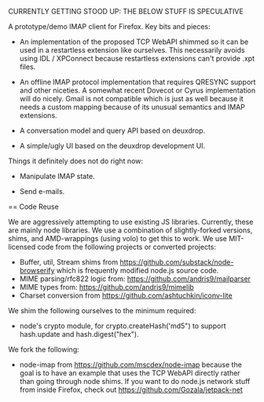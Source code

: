 CURRENTLY GETTING STOOD UP: THE BELOW STUFF IS SPECULATIVE

A prototype/demo IMAP client for Firefox.  Key bits and pieces:

- An implementation of the proposed TCP WebAPI shimmed so it can be used in a
   restartless extension like ourselves.  This necessarily avoids using IDL /
   XPConnect because restartless extensions can't provide .xpt files.

- An offline IMAP protocol implementation that requires QRESYNC support and
   other niceties.  A somewhat recent Dovecot or Cyrus implementation will do
   nicely.  Gmail is not compatible which is just as well because it needs a
   custom mapping because of its unusual semantics and IMAP extensions.

- A conversation model and query API based on deuxdrop.

- A simple/ugly UI based on the deuxdrop development UI.


Things it definitely does not do right now:

- Manipulate IMAP state.

- Send e-mails.


== Code Reuse

We are aggressively attempting to use existing JS libraries.  Currently, these
are mainly node libraries.  We use a combination of slightly-forked versions,
shims, and AMD-wrappings (using volo) to get this to work.  We use MIT-licensed
code from the following projects or converted projects:

- Buffer, util, Stream shims from https://github.com/substack/node-browserify
   which is frequently modified node.js source code.
- MIME parsing/rfc822 logic from: https://github.com/andris9/mailparser
- MIME types from: https://github.com/andris9/mimelib
- Charset conversion from https://github.com/ashtuchkin/iconv-lite

We shim the following ourselves to the minimum required:
- node's crypto module, for crypto.createHash('md5") to support hash.update and
   hash.digest("hex").

We fork the following:
- node-imap from https://github.com/mscdex/node-imap because the goal is to
   have an example that uses the TCP WebAPI directly rather than going
   through node shims.  If you want to do node.js network stuff from inside
   Firefox, check out https://github.com/Gozala/jetpack-net
